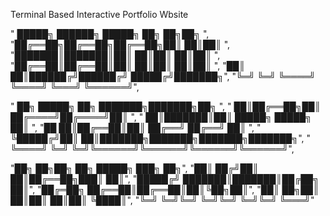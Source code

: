 Terminal Based Interactive Portfolio Wbsite




" █████╗ ██████╗ █████╗  ██╗  ██╗██╗     ",
"██╔══██╗██╔══██╗██╔══██╗██║  ██║██║     ",
"███████║███████║██║  ██║██║  ██║██║     ",
"██╔══██║██╔══██║██║  ██║██║  ██║██║     ",
"██║  ██║██████╔╝██████╔╝ █████╔╝███████╗",
"╚═╝  ╚═╝ ╚════╝  ╚════╝   ╚═══╝ ╚══════╝",
    
"      ██╗ █████╗ ██╗     ███████╗███████╗██╗     ",
"      ██║██╔══██╗██║     ██╔════╝██╔════╝██║     ",
"      ██║███████║██║     █████╗  █████╗  ██║     ",
"██    ██║██╔══██║██║     ██╔══╝  ██╔══╝  ██║     ",
" ╚█████╔╝██║  ██║███████╗███████╗███████╗███████╗",
"  ╚════╝ ╚═╝  ╚═╝╚══════╝╚══════╝╚══════╝╚══════╝",

"██╗  ██╗██╗  ██╗ █████╗ ███╗   ██╗",
"██║ ██╔╝██║  ██║██╔══██╗███║   ██║",
"█████╔╝ ███████║███████║██╔██╗ ██║",
"██╔═██╗ ██╔══██║██╔══██║██║╚██╗██║",
"██║  ██╗██║  ██║██║  ██║██║ ╚████║",
"╚═╝  ╚═╝╚═╝  ╚═╝╚═╝  ╚═╝╚═╝  ╚═══╝"